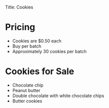 Title: Cookies

# Pricing

- Cookies are $0.50 each
- Buy per batch
- Approximately 30 cookies per batch

# Cookies for Sale

- Chocolate chip
- Peanut butter
- Double chocolate with white chocolate chips
- Butter cookies
